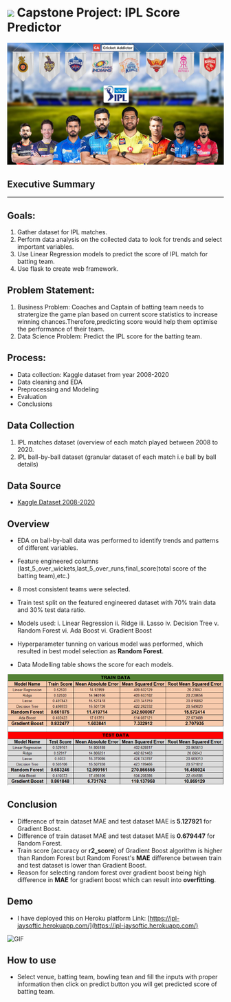 # ![](https://ga-dash.s3.amazonaws.com/production/assets/logo-9f88ae6c9c3871690e33280fcf557f33.png) Capstone Project: IPL Score Predictor
![GIF](resources/teams.jpg)

## Executive Summary
---

## Goals: 

1. Gather dataset for IPL matches.
2. Perform data analysis on the collected data to look for trends and select important variables.
3. Use Linear Regression models to predict the score of IPL match for batting team.
4. Use flask to create web framework.

## Problem Statement:

1. Business Problem: Coaches and Captain of batting team needs to stratergize the game plan based on current score statistics to increase winning chances.Therefore,predicting score would help them optimise the performance of their team.
2. Data Science Problem: Predict the IPL score for the batting team. 

## Process:  

- Data collection: Kaggle dataset from year 2008-2020
- Data cleaning and EDA
- Preprocessing and Modeling
- Evaluation
- Conclusions

## Data Collection
1) IPL matches dataset (overview of each match played between 2008 to 2020.
2) IPL ball-by-ball dataset (granular dataset of each match i.e ball by ball details)

## Data Source
- [Kaggle Dataset 2008-2020](https://www.kaggle.com/patrickb1912/ipl-complete-dataset-20082020)

## Overview
- EDA on ball-by-ball data was performed to identify trends and patterns of different variables.
- Feature engineered columns (last_5_over_wickets,last_5_over_runs,final_score(total score of the batting team),etc.)
- 8 most consistent teams were selected.
- Train test split on the featured engineered dataset with 70% train data and 30% test data ratio.
- Models used:
   	i. Linear Regression
	ii. Ridge
	iii. Lasso
	iv. Decision Tree
	v. Random Forest
	vi. Ada Boost
	vi. Gradient Boost

- Hyperparameter tunning on various model was performed, which resulted in best model selection as **Random Forest**.
- Data Modelling table shows the score for each models.

<p align="center">
  <img src="https://github.com/mubin20/my_projects/blob/master/Capstone/model.png" />
</p> 

## Conclusion
- Difference of train dataset MAE and test dataset MAE is **5.127921** for Gradient Boost.
- Difference of train dataset MAE and test dataset MAE is **0.679447** for Random Forest.
- Train score (accuracy or **r2_score**) of Gradient Boost algorithm is higher than Random Forest but Random Forest's **MAE** difference between train and test dataset is lower than Gradient Boost.
- Reason for selecting random forest over gradient boost being high difference in **MAE** for gradient boost which can result into **overfitting**.


## Demo
- I have deployed this on Heroku platform
Link: [https://ipl-jaysoftic.herokuapp.com/](https://ipl-jaysoftic.herokuapp.com/)

![GIF](resources/predict.gif)

## How to use
- Select venue, batting team, bowling tean and fill the inputs with proper information then click on predict button you will get predicted score of batting team.




